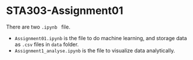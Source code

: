 # STA303-Assignment01

There are two `.ipynb ` file.
- `Assignment01.ipynb` is the file to do machine learning, and storage data as `.csv` files in `data` folder.
- `Assignment1_analyse.ipynb` is the file to visualize data analytically.
